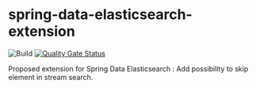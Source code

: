 # spring-data-elasticsearch-extension

![Build](https://github.com/fherbreteau/spring-data-elasticsearch-extension/actions/workflows/maven.yml/badge.svg)
[![Quality Gate Status](https://sonarcloud.io/api/project_badges/measure?project=fherbreteau_spring-data-elasticsearch-extension&metric=alert_status)](https://sonarcloud.io/summary/new_code?id=fherbreteau_spring-data-elasticsearch-extension)

Proposed extension for Spring Data Elasticsearch : Add possibility to skip element in stream search.